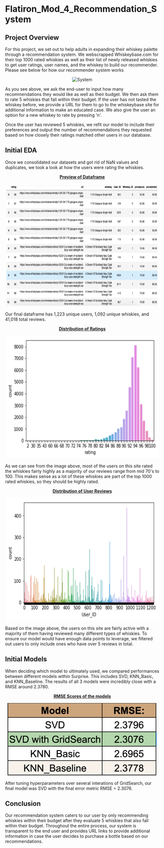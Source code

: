 # Flatiron_Mod_4_Recommendation_System

## Project Overview

For this project, we set out to help adults in expanding their whiskey palette through a recommendation system. We webscrapped Whiskeybase.com for their top 1000 rated whiskies as well as their list of newly released whiskies to get user ratings, user names, and the whiskey to build our recommender. Please see below for how our recommender system works

<p align="center">
  <img src="./Images/whiskey_rec.gif" title="System">
</p>


As you see above, we ask the end-user to input how many recommendations they would like as well as their budget. We then ask them to rate 5 whiskies that fall within their budget. If the user has not tasted the whiskey before, we provide a URL for them to go to the whiskeybase site for additional information to make an educated case. We also give the user an option for a new whiskey to rate by pressing 'n'. 

Once the user has reviewed 5 whiskies, we refit our model to include their preferences and output the number of recommendations they requested based on how closely their ratings matched other users in our database.

## Initial EDA

Once we consolidated our datasets and got rid of NaN values and duplicates, we took a look at how the users were rating the whiskies.

<p align="center">
  <u><b> Preview of Dataframe </b></u>
</p> 

<p align="center">
  <img src="./Images/dataframe_preview.png" title="Data Collected" width="500" height="400">
</p> 

Our final dataframe has 1,223 unique users, 1,092 unique whiskies, and 41,018 total reviews.

<p align="center">
  <u><b> Distribution of Ratings </b></u>
</p> 

<p align="center">
  <img src="./Images/rating_counts.png" title="Data Collected" width="500" height="400">
</p> 

As we can see from the image above, most of the users on this site rated the whiskies fairly highly as a majority of our reviews range from mid 70's to 100. This makes sense as a lot of these whiskies are part of the top 1000 rated whiskies, so they should be highly rated.

<p align="center">
  <u><b> Distribution of User Reviews </b></u>
</p> 

<p align="center">
  <img src="./Images/user_rating_counts.png" title="Data Collected" width="500" height="400">
</p> 

Based on the image above, the users on this site are fairly active with a majority of them having reviewed many different types of whiskies. To ensure our model would have enough data points to leverage, we filtered out users to only include ones who have over 5 reviews in total. 


## Initial Models

When deciding which model to ultimately used, we compared performances between different models within Surprise. This includes SVD, KNN_Basic, and KNN_Baseline. The results of all 3 models were incredibly close with a RMSE around 2.3780. 

<p align="center">
  <u><b> RMSE Scores of the models </b></u>
</p> 

<p align="center">
  <img src="./Images/model_rmse.png" title="Data Collected">
</p> 

After tuning hyperparameters over several interations of GridSearch, our final model was SVD with the final error metric RMSE = 2.3076.

## Conclusion

Our recommendation system caters to our user by only recommending whiskies within their budget after they evaluate 5 whiskies that also fall within their budget. Throughout the entire process, our system is transparent to the end user and provides URL links to provide additional information in case the user decides to purchase a bottle based on our recommendations.



